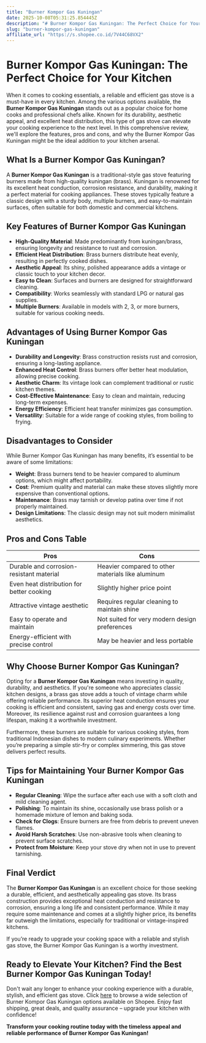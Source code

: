```yaml
---
title: "Burner Kompor Gas Kuningan"
date: 2025-10-08T05:31:25.854445Z
description: "# Burner Kompor Gas Kuningan: The Perfect Choice for Your Kitchen..."
slug: "burner-kompor-gas-kuningan"
affiliate_url: "https://s.shopee.co.id/7V44C68VX2"
---
```

# Burner Kompor Gas Kuningan: The Perfect Choice for Your Kitchen

When it comes to cooking essentials, a reliable and efficient gas stove is a must-have in every kitchen. Among the various options available, the **Burner Kompor Gas Kuningan** stands out as a popular choice for home cooks and professional chefs alike. Known for its durability, aesthetic appeal, and excellent heat distribution, this type of gas stove can elevate your cooking experience to the next level. In this comprehensive review, we'll explore the features, pros and cons, and why the Burner Kompor Gas Kuningan might be the ideal addition to your kitchen arsenal.

## What Is a Burner Kompor Gas Kuningan?

A **Burner Kompor Gas Kuningan** is a traditional-style gas stove featuring burners made from high-quality kuningan (brass). Kuningan is renowned for its excellent heat conduction, corrosion resistance, and durability, making it a perfect material for cooking appliances. These stoves typically feature a classic design with a sturdy body, multiple burners, and easy-to-maintain surfaces, often suitable for both domestic and commercial kitchens.

## Key Features of Burner Kompor Gas Kuningan

- **High-Quality Material**: Made predominantly from kuningan/brass, ensuring longevity and resistance to rust and corrosion.
- **Efficient Heat Distribution**: Brass burners distribute heat evenly, resulting in perfectly cooked dishes.
- **Aesthetic Appeal**: Its shiny, polished appearance adds a vintage or classic touch to your kitchen decor.
- **Easy to Clean**: Surfaces and burners are designed for straightforward cleaning.
- **Compatibility**: Works seamlessly with standard LPG or natural gas supplies.
- **Multiple Burners**: Available in models with 2, 3, or more burners, suitable for various cooking needs.

## Advantages of Using Burner Kompor Gas Kuningan

- **Durability and Longevity**: Brass construction resists rust and corrosion, ensuring a long-lasting appliance.
- **Enhanced Heat Control**: Brass burners offer better heat modulation, allowing precise cooking.
- **Aesthetic Charm**: Its vintage look can complement traditional or rustic kitchen themes.
- **Cost-Effective Maintenance**: Easy to clean and maintain, reducing long-term expenses.
- **Energy Efficiency**: Efficient heat transfer minimizes gas consumption.
- **Versatility**: Suitable for a wide range of cooking styles, from boiling to frying.

## Disadvantages to Consider

While Burner Kompor Gas Kuningan has many benefits, it’s essential to be aware of some limitations:

- **Weight**: Brass burners tend to be heavier compared to aluminum options, which might affect portability.
- **Cost**: Premium quality and material can make these stoves slightly more expensive than conventional options.
- **Maintenance**: Brass may tarnish or develop patina over time if not properly maintained.
- **Design Limitations**: The classic design may not suit modern minimalist aesthetics.

## Pros and Cons Table

| Pros | Cons |
| --- | --- |
| Durable and corrosion-resistant material | Heavier compared to other materials like aluminum |
| Even heat distribution for better cooking | Slightly higher price point |
| Attractive vintage aesthetic | Requires regular cleaning to maintain shine |
| Easy to operate and maintain | Not suited for very modern design preferences |
| Energy-efficient with precise control | May be heavier and less portable |

## Why Choose Burner Kompor Gas Kuningan?

Opting for a **Burner Kompor Gas Kuningan** means investing in quality, durability, and aesthetics. If you're someone who appreciates classic kitchen designs, a brass gas stove adds a touch of vintage charm while offering reliable performance. Its superior heat conduction ensures your cooking is efficient and consistent, saving gas and energy costs over time. Moreover, its resilience against rust and corrosion guarantees a long lifespan, making it a worthwhile investment.

Furthermore, these burners are suitable for various cooking styles, from traditional Indonesian dishes to modern culinary experiments. Whether you’re preparing a simple stir-fry or complex simmering, this gas stove delivers perfect results.

## Tips for Maintaining Your Burner Kompor Gas Kuningan

- **Regular Cleaning**: Wipe the surface after each use with a soft cloth and mild cleaning agent.
- **Polishing**: To maintain its shine, occasionally use brass polish or a homemade mixture of lemon and baking soda.
- **Check for Clogs**: Ensure burners are free from debris to prevent uneven flames.
- **Avoid Harsh Scratches**: Use non-abrasive tools when cleaning to prevent surface scratches.
- **Protect from Moisture**: Keep your stove dry when not in use to prevent tarnishing.

## Final Verdict

The **Burner Kompor Gas Kuningan** is an excellent choice for those seeking a durable, efficient, and aesthetically appealing gas stove. Its brass construction provides exceptional heat conduction and resistance to corrosion, ensuring a long life and consistent performance. While it may require some maintenance and comes at a slightly higher price, its benefits far outweigh the limitations, especially for traditional or vintage-inspired kitchens.

If you’re ready to upgrade your cooking space with a reliable and stylish gas stove, the Burner Kompor Gas Kuningan is a worthy investment.

## Ready to Elevate Your Kitchen? Find the Best Burner Kompor Gas Kuningan Today!

Don't wait any longer to enhance your cooking experience with a durable, stylish, and efficient gas stove. Click [here](https://s.shopee.co.id/7V44C68VX2) to browse a wide selection of Burner Kompor Gas Kuningan options available on Shopee. Enjoy fast shipping, great deals, and quality assurance – upgrade your kitchen with confidence!

**Transform your cooking routine today with the timeless appeal and reliable performance of Burner Kompor Gas Kuningan!**